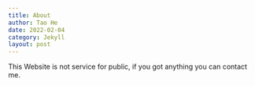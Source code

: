 ```yaml
---
title: About
author: Tao He
date: 2022-02-04
category: Jekyll
layout: post
---
```


This Website is not service for public,
if you got anything you can contact me.
